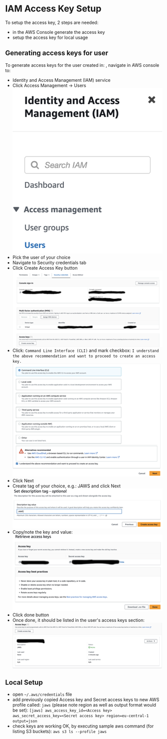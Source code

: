 # IAM Access Key Setup

To setup the access key, 2 steps are needed:

* in the AWS Console generate the access key
* setup the access key for local usage

## Generating access keys for user
To generate access keys for the user created in: , navigate in AWS console to:

- Identity and Access Management (IAM) service 
- Click Access Management -> Users
  ![Screenshot](../../img/iam-users.png)
- Pick the user of your choice
- Navigate to Security credentials tab
- Click Create Access Key button
  ![Screenshot](../../img/iam-gen-access-keys.png)
- Click: `Command Line Interface (CLI)` and mark checkbox: `I understand the above recommendation and want to proceed to create an access key.`
  ![Screenshot](../../img/iam-cli-keys.png)
- Click Next
- Create tag of your choice, e.g.: JAWS and click Next
  ![Screenshot](../../img/iam-tag.png)
- Copy/note the key and value:
  ![Screenshot](../../img/iam-keys-to-copy.png)
- Click done button
- Once done, it should be listed in the user's access keys section:
  ![Screenshot](../../img/iam-keys-done.png)


## Local Setup

- open `~/.aws/credentials` file
- add previously copied Access key and Secret access keys to new AWS profile called: `jaws` (please note region as well as output format would be set):
        ```
        [jaws]
        aws_access_key_id=<Access key>
        aws_secret_access_key=<Secret access key>
        region=eu-central-1
        output=json
        ```
- check keys are working OK, by executing sample aws command (for listing S3 buckets):
        ```
        aws s3 ls --profile jaws
        ```